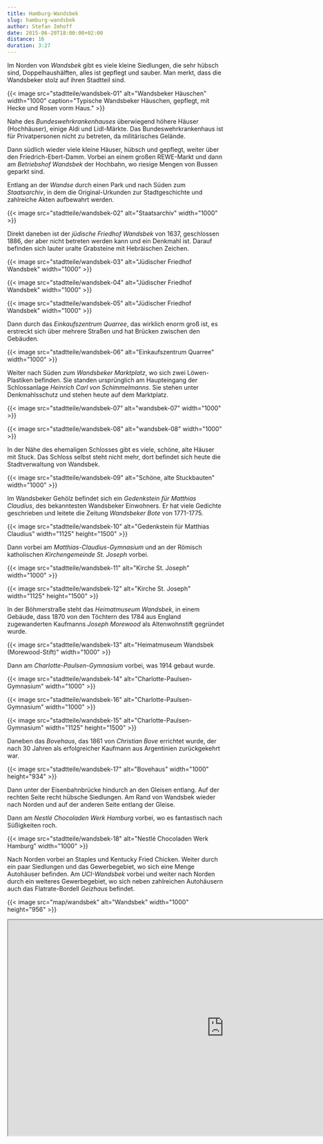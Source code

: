 ```yaml
---
title: Hamburg-Wandsbek
slug: hamburg-wandsbek
author: Stefan Imhoff
date: 2015-06-20T18:00:00+02:00
distance: 16
duration: 3:27
---
```


Im Norden von *Wandsbek* gibt es viele kleine Siedlungen, die sehr hübsch sind, Doppelhaushälften, alles ist gepflegt und sauber. Man merkt, dass die Wandsbeker stolz auf ihren Stadtteil sind.

{{< image src="stadtteile/wandsbek-01" alt="Wandsbeker Häuschen" width="1000" caption="Typische Wandsbeker Häuschen, gepflegt, mit Hecke und Rosen vorm Haus." >}}

Nahe des *Bundeswehrkrankenhauses* überwiegend höhere Häuser (Hochhäuser), einige Aldi und Lidl-Märkte. Das Bundeswehrkrankenhaus ist für Privatpersonen nicht zu betreten, da militärisches Gelände.

Dann südlich wieder viele kleine Häuser, hübsch und gepflegt, weiter über den Friedrich-Ebert-Damm. Vorbei an einem großen REWE-Markt und dann am *Betriebshof Wandsbek* der Hochbahn, wo riesige Mengen von Bussen geparkt sind.

Entlang an der *Wandse* durch einen Park und nach Süden zum *Staatsarchiv*, in dem die Original-Urkunden zur Stadtgeschichte und zahlreiche Akten aufbewahrt werden.

{{< image src="stadtteile/wandsbek-02" alt="Staatsarchiv" width="1000" >}}

Direkt daneben ist der *jüdische Friedhof Wandsbek* von 1637, geschlossen 1886, der aber nicht betreten werden kann und ein Denkmahl ist. Darauf befinden sich lauter uralte Grabsteine mit Hebräischen Zeichen.

{{< image src="stadtteile/wandsbek-03" alt="Jüdischer Friedhof Wandsbek" width="1000" >}}

{{< image src="stadtteile/wandsbek-04" alt="Jüdischer Friedhof Wandsbek" width="1000" >}}

{{< image src="stadtteile/wandsbek-05" alt="Jüdischer Friedhof Wandsbek" width="1000" >}}

Dann durch das *Einkaufszentrum Quarree*, das wirklich enorm groß ist, es erstreckt sich über mehrere Straßen und hat Brücken zwischen den Gebäuden.

{{< image src="stadtteile/wandsbek-06" alt="Einkaufszentrum Quarree" width="1000" >}}

Weiter nach Süden zum *Wandsbeker Marktplatz*, wo sich zwei Löwen-Plastiken befinden. Sie standen ursprünglich am Haupteingang der Schlossanlage *Heinrich Carl von Schimmelmanns*. Sie stehen unter Denkmahlsschutz und stehen heute auf dem Marktplatz.

{{< image src="stadtteile/wandsbek-07" alt="wandsbek-07" width="1000" >}}

{{< image src="stadtteile/wandsbek-08" alt="wandsbek-08" width="1000" >}}

In der Nähe des ehemaligen Schlosses gibt es viele, schöne, alte Häuser mit Stuck. Das Schloss selbst steht nicht mehr, dort befindet sich heute die Stadtverwaltung von Wandsbek.

{{< image src="stadtteile/wandsbek-09" alt="Schöne, alte Stuckbauten" width="1000" >}}

Im Wandsbeker Gehölz befindet sich ein *Gedenkstein für Matthias Claudius*, des bekanntesten Wandsbeker Einwohners. Er hat viele Gedichte geschrieben und leitete die Zeitung *Wandsbeker Bote* von 1771-1775.

{{< image src="stadtteile/wandsbek-10" alt="Gedenkstein für Matthias Claudius" width="1125" height="1500" >}}

Dann vorbei am *Matthias-Claudius-Gymnasium* und an der Römisch katholischen *Kirchengemeinde St. Joseph* vorbei.

{{< image src="stadtteile/wandsbek-11" alt="Kirche St. Joseph" width="1000" >}}

{{< image src="stadtteile/wandsbek-12" alt="Kirche St. Joseph" width="1125" height="1500" >}}

In der Böhmerstraße steht das *Heimatmuseum Wandsbek*, in einem Gebäude, dass 1870 von den Töchtern des 1784 aus England zugewanderten Kaufmanns *Joseph Morewood* als Altenwohnstift gegründet wurde.

{{< image src="stadtteile/wandsbek-13" alt="Heimatmuseum Wandsbek (Morewood-Stift)" width="1000" >}}

Dann am *Charlotte-Paulsen-Gymnasium* vorbei, was 1914 gebaut wurde.

{{< image src="stadtteile/wandsbek-14" alt="Charlotte-Paulsen-Gymnasium" width="1000" >}}

{{< image src="stadtteile/wandsbek-16" alt="Charlotte-Paulsen-Gymnasium" width="1000" >}}

{{< image src="stadtteile/wandsbek-15" alt="Charlotte-Paulsen-Gymnasium" width="1125" height="1500" >}}

Daneben das *Bovehaus*, das 1861 von *Christian Bove* errichtet wurde, der nach 30 Jahren als erfolgreicher Kaufmann aus Argentinien zurückgekehrt war.

{{< image src="stadtteile/wandsbek-17" alt="Bovehaus" width="1000" height="934" >}}

Dann unter der Eisenbahnbrücke hindurch an den Gleisen entlang. Auf der rechten Seite recht hübsche Siedlungen. Am Rand von Wandsbek wieder nach Norden und auf der anderen Seite entlang der Gleise.

Dann am *Nestlé Chocoladen Werk Hamburg* vorbei, wo es fantastisch nach Süßigkeiten roch.

{{< image src="stadtteile/wandsbek-18" alt="Nestlé Chocoladen Werk Hamburg" width="1000" >}}

Nach Norden vorbei an Staples und Kentucky Fried Chicken. Weiter durch ein paar Siedlungen und das Gewerbegebiet, wo sich eine Menge Autohäuser befinden. Am *UCI-Wandsbek* vorbei und weiter nach Norden durch ein weiteres Gewerbegebiet, wo sich neben zahlreichen Autohäusern auch das Flatrate-Bordell *Geizhaus* befindet.

{{< image src="map/wandsbek" alt="Wandsbek" width="1000" height="956" >}}

<iframe class="map" src="https://www.google.com/maps/d/u/0/embed?mid=1hN1sxADZkZP93w3CgHGzvs9HoLg" width="1000" height="500">
</iframe>
